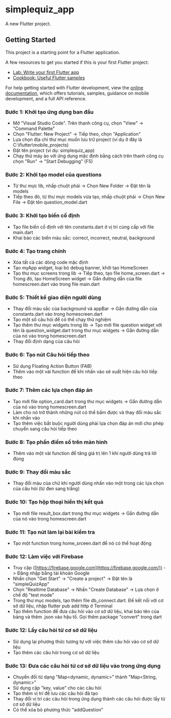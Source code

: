 # simplequiz_app

A new Flutter project.

## Getting Started

This project is a starting point for a Flutter application.

A few resources to get you started if this is your first Flutter project:

- [Lab: Write your first Flutter app](https://docs.flutter.dev/get-started/codelab)
- [Cookbook: Useful Flutter samples](https://docs.flutter.dev/cookbook)

For help getting started with Flutter development, view the
[online documentation](https://docs.flutter.dev/), which offers tutorials,
samples, guidance on mobile development, and a full API reference.

### Bước 1: Khởi tạo ứng dụng ban đầu
* Mở "Visual Studio Code". Trên thanh công cụ, chọn "View" -> "Command Palette"
* Chọn "Flutter: New Project" -> Tiếp theo, chọn "Application"
* Lựa chọn địa chỉ thư mục muốn lưu trữ project (ví dụ ở đây là C:\flutter\mobile_projects)
* Đặt tên project (ví dụ: simplequiz_app)
* Chạy thử máy ảo với ứng dụng mặc định bằng cách trên thanh công cụ chọn "Run" -> "Start Debugging" (F5)

### Bước 2: Khởi tạo model của questions
* Từ thư mực lib, nhấp chuột phải -> Chọn New Folder -> Đặt tên là models
* Tiếp theo đó, từ thư mực models vừa tạo, nhấp chuột phải -> Chọn New File -> Đặt tên question_model.dart

### Bước 3: Khởi tạo biến cố định
* Tạo file biến cố định với tên constants.dart ở vị trí cùng cấp với file main.dart
* Khai báo các biến màu sắc: correct, incorrect, neutral, background

### Bước 4: Tạo trang chính
* Xóa tất cả các dòng code mặc định
* Tạo myApp widget, loại bỏ debug banner, khởi tạo HomeScreen
* Tạo thư mục screens trong lib -> Tiếp theo, tạo file home_screen.dart -> Trong đó, tạo HomeScreen widget -> Gắn đường dẫn của file homescreen.dart vào trong file main.dart

### Bước 5: Thiết kế giao diện người dùng
* Thay đổi màu sắc của background và appBar -> Gắn đường dẫn của constants.dart vào trong homescreen.dart
* Tạo một số câu hỏi để có thể chạy thử nghiệm
* Tạo thêm thư mục widgets trong lib -> Tạo mới file question widget với tên là question_widget.dart trong thư mục widgets -> Gắn đường dẫn của nó vào trong homescreen.dart
* Thay đổi định dạng của câu hỏi

### Bước 6: Tạo nút Câu hỏi tiếp theo
* Sử dụng Floating Action Button (FAB)
* Thêm vào một vài function để khi nhấn vào sẽ xuất hiện câu hỏi tiếp theo

### Bước 7: Thêm các lựa chọn đáp án
* Tạo mới file option_card.dart trong thư mục widgets -> Gắn đường dẫn của nó vào trong homescreen.dart
* Làm cho nó trở thành những nút có thể bấm được và thay đổi màu sắc khi nhấn vào
* Tạo thêm việc bắt buộc người dùng phải lựa chọn đáp án mới cho phép chuyển sang câu hỏi tiếp theo

### Bước 8: Tạo phần điểm số trên màn hình
* Thêm vào một vài function để tăng giá trị lên 1 khi người dùng trả lời đúng

### Bước 9: Thay đổi màu sắc
* Thay đổi màu của chữ khi người dùng nhấn vào một trong các lựa chọn của câu hỏi (từ đen sang trắng)

### Bước 10: Tạo hộp thoại hiển thị kết quả
* Tạo mới file result_box.dart trong thư mục widgets -> Gắn đường dẫn của nó vào trong homescreen.dart

### Bước 11: Tạo nút làm lại bài kiểm tra
* Tạo một function trong home_srceen.dart để nó có thể hoạt động

### Bước 12: Làm việc với Firebase
* Truy cập ([https://firebase.google.com](https://firebase.google.com/)) -> Đăng nhập bằng tài khoản Google
* Nhấn chọn "Get Start" -> "Create a project" -> Đặt tên là "simpleQuizApp"
* Chọn "Realtime Database" -> Nhấn "Create Database" -> Lựa chọn ở chế độ "test mode"
* Trong thư mục models, tạo thêm file db_connect.dart. Để kết nối với cơ sở dữ liệu, nhập flutter pub add http ở Terminal
* Tạo thêm function để đưa câu hỏi vào cơ sở dữ liệu, khai báo tên của bảng và thêm .json vào hậu tố. Gọi thêm package "convert" trong dart

### Bước 12: Lấy câu hỏi từ cơ sở dữ liệu
* Sử dụng lại phương thức tương tự với việc thêm câu hỏi vào cơ sở dữ liệu
* Tạo thêm các câu hỏi trong cơ sở dữ liệu

### Bước 13: Đưa các câu hỏi từ cơ sở dữ liệu vào trong ứng dụng
* Chuyển đổi từ dạng "Map<dynamic, dynamic>" thành "Map<String, dynamic>"
* Sử dụng cặp "key, value" cho các câu hỏi
* Tạo thêm vị trí để lưu các câu hỏi đã tạo
* Thay đổi vị trí các câu hỏi trong ứng dụng thành các câu hỏi được lấy từ cơ sở dữ liệu
* Có thể xóa bỏ phương thức "addQuestion"
